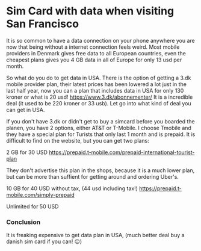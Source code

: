 # Sim Card with data when visiting San Francisco

It is so common to have a data connection on your phone anywhere you are now that being without a internet connection feels weird. Most mobile providers in Denmark gives free data to all European countries, even the cheapest plans gives you 4 GB data in all of Europe for only 13 usd per month.

So what do you do to get data in USA. There is the option of getting a 3.dk mobile provider plan, their latest prices has been lowered a lot just in the last half year, now you can a plan that includes data in USA for only 130 kroner or what is 20 usd! <https://www.3.dk/abonnementer/> It is a incredible deal (it used to be 220 kroner or 33 usb). Let go into what kind of deal you can get in USA.

If you don't have 3.dk or didn't get to buy a simcard before you boarded the planen, you have 2 options, either AT&T or T-Mobile. I choose Tmobile and they have a special plan for Turists that only last 1 month and is prepaid. It is difficult to find on the website, but you can get two plans:

2 GB for 30 USD <https://prepaid.t-mobile.com/prepaid-international-tourist-plan> 

They don't advertise this plan in the shops, because it is a much lower plan, but can be more than suffient for getting around and ordering Uber's.

10 GB for 40 USD without tax, (44 usd including tax!) <https://prepaid.t-mobile.com/simply-prepaid>

Unlimited for 50 USD

### Conclusion

It is freaking expensive to get data plan in USA, (much better deal buy a danish sim card if you can! 😉)